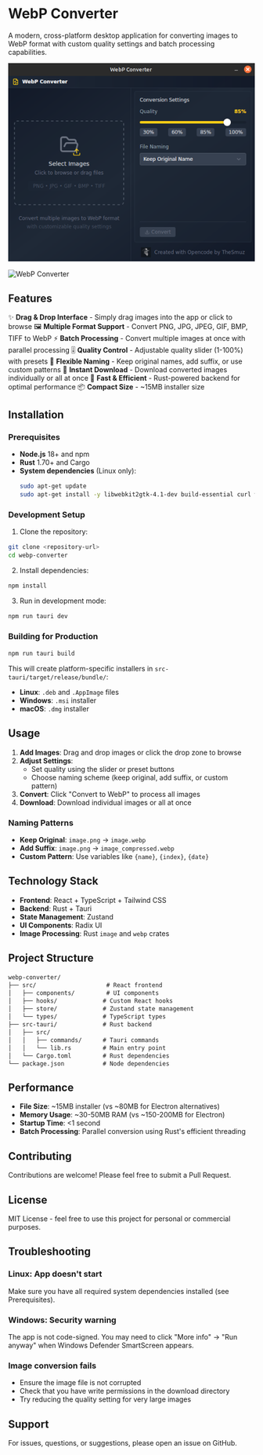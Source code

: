 # WebP Converter

A modern, cross-platform desktop application for converting images to WebP format with custom quality settings and batch processing capabilities.

![WebP Converter Screenshot](public/screenshot.png)

![WebP Converter](https://img.shields.io/badge/Built%20with-Tauri%20%2B%20React-blue)

## Features

✨ **Drag & Drop Interface** - Simply drag images into the app or click to browse
🖼️ **Multiple Format Support** - Convert PNG, JPG, JPEG, GIF, BMP, TIFF to WebP
⚡ **Batch Processing** - Convert multiple images at once with parallel processing
🎚️ **Quality Control** - Adjustable quality slider (1-100%) with presets
📝 **Flexible Naming** - Keep original names, add suffix, or use custom patterns
💾 **Instant Download** - Download converted images individually or all at once
🚀 **Fast & Efficient** - Rust-powered backend for optimal performance
📦 **Compact Size** - ~15MB installer size

## Installation

### Prerequisites

- **Node.js** 18+ and npm
- **Rust** 1.70+ and Cargo
- **System dependencies** (Linux only):
  ```bash
  sudo apt-get update
  sudo apt-get install -y libwebkit2gtk-4.1-dev build-essential curl wget file libssl-dev libayatana-appindicator3-dev librsvg2-dev
  ```

### Development Setup

1. Clone the repository:
```bash
git clone <repository-url>
cd webp-converter
```

2. Install dependencies:
```bash
npm install
```

3. Run in development mode:
```bash
npm run tauri dev
```

### Building for Production

```bash
npm run tauri build
```

This will create platform-specific installers in `src-tauri/target/release/bundle/`:
- **Linux**: `.deb` and `.AppImage` files
- **Windows**: `.msi` installer
- **macOS**: `.dmg` installer

## Usage

1. **Add Images**: Drag and drop images or click the drop zone to browse
2. **Adjust Settings**:
   - Set quality using the slider or preset buttons
   - Choose naming scheme (keep original, add suffix, or custom pattern)
3. **Convert**: Click "Convert to WebP" to process all images
4. **Download**: Download individual images or all at once

### Naming Patterns

- **Keep Original**: `image.png` → `image.webp`
- **Add Suffix**: `image.png` → `image_compressed.webp`
- **Custom Pattern**: Use variables like `{name}`, `{index}`, `{date}`

## Technology Stack

- **Frontend**: React + TypeScript + Tailwind CSS
- **Backend**: Rust + Tauri
- **State Management**: Zustand
- **UI Components**: Radix UI
- **Image Processing**: Rust `image` and `webp` crates

## Project Structure

```
webp-converter/
├── src/                    # React frontend
│   ├── components/         # UI components
│   ├── hooks/             # Custom React hooks
│   ├── store/             # Zustand state management
│   └── types/             # TypeScript types
├── src-tauri/             # Rust backend
│   ├── src/
│   │   ├── commands/      # Tauri commands
│   │   └── lib.rs         # Main entry point
│   └── Cargo.toml         # Rust dependencies
└── package.json           # Node dependencies
```

## Performance

- **File Size**: ~15MB installer (vs ~80MB for Electron alternatives)
- **Memory Usage**: ~30-50MB RAM (vs ~150-200MB for Electron)
- **Startup Time**: <1 second
- **Batch Processing**: Parallel conversion using Rust's efficient threading

## Contributing

Contributions are welcome! Please feel free to submit a Pull Request.

## License

MIT License - feel free to use this project for personal or commercial purposes.

## Troubleshooting

### Linux: App doesn't start
Make sure you have all required system dependencies installed (see Prerequisites).

### Windows: Security warning
The app is not code-signed. You may need to click "More info" → "Run anyway" when Windows Defender SmartScreen appears.

### Image conversion fails
- Ensure the image file is not corrupted
- Check that you have write permissions in the download directory
- Try reducing the quality setting for very large images

## Support

For issues, questions, or suggestions, please open an issue on GitHub.